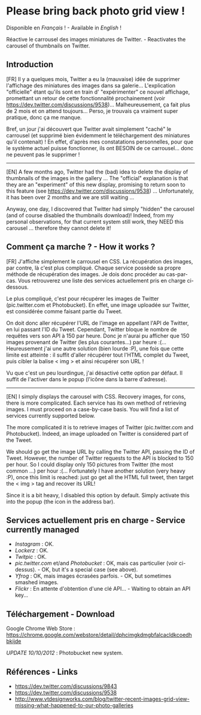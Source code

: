 ﻿Please bring back photo grid view !
===================================

Disponible en *Français* ! - Available in *English* !

Réactive le carrousel des images miniatures de Twitter. - Reactivates the carousel of thumbnails on Twitter.

Introduction
------------

[FR] Il y a quelques mois, Twitter a eu la (mauvaise) idée de supprimer l'affichage des miniatures des images dans sa galerie...
L'explication "officielle" étant qu'ils sont en train d' "expérimenter" ce nouvel affichage, promettant un retour de cette fonctionnalité prochainement (voir https://dev.twitter.com/discussions/9538)...
Malheureusement, ça fait plus de 2 mois et on attend toujours... Perso, je trouvais ça vraiment super pratique, donc ça me manque.

Bref, un jour j'ai découvert que Twitter avait simplement "caché" le carrousel (et supprimé bien évidemment le téléchargement des miniatures qu'il contenait) !
En effet, d'après mes constatations personnelles, pour que le système actuel puisse fonctionner, ils ont BESOIN de ce carrousel... donc ne peuvent pas le supprimer !

---

[EN] A few months ago, Twitter had the (bad) idea to delete the display of thumbnails of the images in the gallery ...
The "official" explanation is that they are an "experiment" of this new display, promising to return soon to this feature (see https://dev.twitter.com/discussions/9538) ...
Unfortunately, it has been over 2 months and we are still waiting ...

Anyway, one day, I discovered that Twitter had simply "hidden" the carousel (and of course disabled the thumbnails download)!
Indeed, from my personal observations, for that current system still work, they NEED this carousel ... therefore they cannot delete it!


Comment ça marche ? - How it works ?
------------------------------------

[FR] J'affiche simplement le carrousel en CSS. La récupération des images, par contre, là c'est plus compliqué. Chaque service possède sa propre méthode de récupération des images. Je dois donc procéder au cas-par-cas.
Vous retrouverez une liste des services actuellement pris en charge ci-dessous.

Le plus compliqué, c'est pour récupérer les images de Twitter (pic.twitter.com et Photobucket). En effet, une image uploadée sur Twitter, est considérée comme faisant partie du Tweet.

On doit donc aller récupérer l'URL de l'image en appellant l'API de Twitter, en lui passant l'ID du Tweet. Cependant, Twitter bloque le nombre de requêtes vers son API à 150 par heure.
Donc je n'aurai pu afficher que 150 images provenant de Twitter (les plus courantes...) par heure :(... Heureusement j'ai une autre solution (bien lourde :P), une fois que cette limite est atteinte : il suffit d'aller récupérer tout l'HTML complet du Tweet, puis cibler la balise < img > et ainsi récupérer son URL !

Vu que c'est un peu lourdingue, j'ai désactivé cette option par défaut. Il suffit de l'activer dans le popup (l'icône dans la barre d'adresse).

---

[EN] I simply displays the carousel with CSS. Recovery images, for cons, there is more complicated. Each service has its own method of retrieving images. I must proceed on a case-by-case basis.
You will find a list of services currently supported below.

The more complicated it is to retrieve images of Twitter (pic.twitter.com and Photobucket). Indeed, an image uploaded on Twitter is considered part of the Tweet.

We should go get the image URL by calling the Twitter API, passing the ID of Tweet. However, the number of Twitter requests to the API is blocked to 150 per hour.
So I could display only 150 pictures from Twitter (the most common ...) per hour :(... Fortunately I have another solution (very heavy :P), once this limit is reached: just go get all the HTML full tweet, then target the < img > tag and recover its URL!

Since it is a bit heavy, I disabled this option by default. Simply activate this into the popup (the icon in the address bar).


Services actuellement pris en charge - Service currently managed
----------------------------------------------------------------

* *Instagram* : OK.
* *Lockerz* : OK.
* *Twitpic* : OK.
* *pic.twitter.com* et/and *Photobucket* : OK, mais cas particulier (voir ci-dessus). - OK, but it's a special case (see above).
* *Yfrog* : OK, mais images écrasées parfois. - OK, but sometimes smashed images.
* *Flickr* : En attente d'obtention d'une clé API... - Waiting to obtain an API key...


Téléchargement - Download
-------------------------

Google Chrome Web Store : https://chrome.google.com/webstore/detail/dphcimgkdmgbfalcacldkcoedhbkijde

*UPDATE 10/10/2012* : Photobucket new system.


Références - Links
------------------

* https://dev.twitter.com/discussions/9843
* https://dev.twitter.com/discussions/9538
* http://www.vtdesignworks.com/blog/twitter-recent-images-grid-view-missing-what-happened-to-our-photo-galleries
